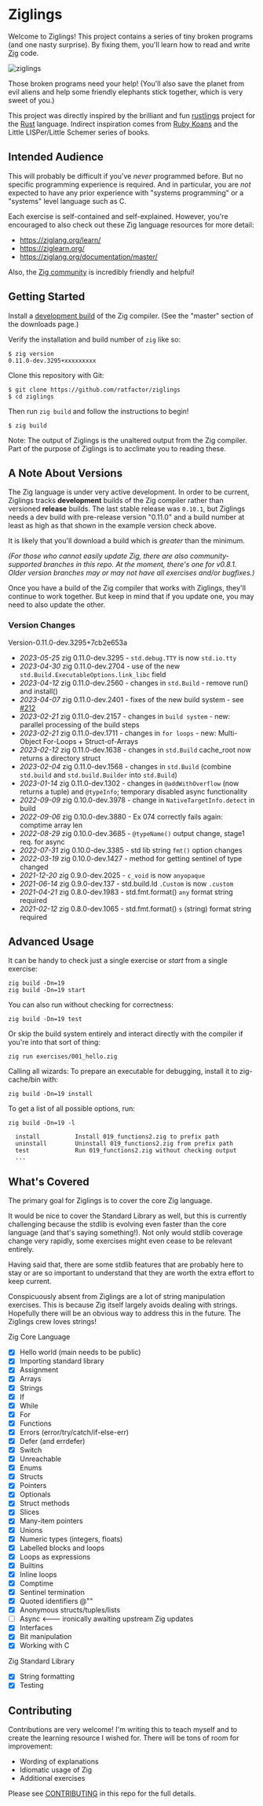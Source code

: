 # Ziglings

Welcome to Ziglings! This project contains a series of tiny
broken programs (and one nasty surprise).  By fixing them, you'll
learn how to read and write [Zig](https://ziglang.org/) code.

![ziglings](https://user-images.githubusercontent.com/1458409/109398392-c1069500-790a-11eb-8ed4-7d7d74d32666.jpg)

Those broken programs need your help! (You'll also save the
planet from evil aliens and help some friendly elephants stick
together, which is very sweet of you.)

This project was directly inspired by the brilliant and fun
[rustlings](https://github.com/rust-lang/rustlings)
project for the [Rust](https://www.rust-lang.org/) language.
Indirect inspiration comes from [Ruby Koans](http://rubykoans.com/)
and the Little LISPer/Little Schemer series of books.

## Intended Audience

This will probably be difficult if you've _never_ programmed
before.  But no specific programming experience is required. And
in particular, you are _not_ expected to have any prior
experience with "systems programming" or a "systems" level
language such as C.

Each exercise is self-contained and self-explained. However,
you're encouraged to also check out these Zig language resources
for more detail:

* https://ziglang.org/learn/
* https://ziglearn.org/
* https://ziglang.org/documentation/master/

Also, the [Zig community](https://github.com/ziglang/zig/wiki/Community)
is incredibly friendly and helpful!

## Getting Started

Install a [development build](https://ziglang.org/download/) of
the Zig compiler.  (See the "master" section of the downloads
page.)

Verify the installation and build number of `zig` like so:

```
$ zig version
0.11.0-dev.3295+xxxxxxxxx
```

Clone this repository with Git:

```
$ git clone https://github.com/ratfactor/ziglings
$ cd ziglings
```

Then run `zig build` and follow the instructions to begin!

```
$ zig build
```

Note: The output of Ziglings is the unaltered output from the Zig
compiler. Part of the purpose of Ziglings is to acclimate you to
reading these.

## A Note About Versions

The Zig language is under very active development. In order to be
current, Ziglings tracks **development** builds of the Zig
compiler rather than versioned **release** builds. The last
stable release was `0.10.1`, but Ziglings needs a dev build with
pre-release version "0.11.0" and a build number at least as high
as that shown in the example version check above.

It is likely that you'll download a build which is _greater_ than
the minimum.

_(For those who cannot easily update Zig, there are also
community-supported branches in this repo. At the moment, there's
one for v0.8.1. Older version branches may or may not have all
exercises and/or bugfixes.)_

Once you have a build of the Zig compiler that works with
Ziglings, they'll continue to work together. But keep in mind
that if you update one, you may need to also update the other.


### Version Changes

Version-0.11.0-dev.3295+7cb2e653a
* *2023-05-25* zig 0.11.0-dev.3295 - `std.debug.TTY` is now `std.io.tty`
* *2023-04-30* zig 0.11.0-dev.2704 - use of the new `std.Build.ExecutableOptions.link_libc` field
* *2023-04-12* zig 0.11.0-dev.2560 - changes in `std.Build` - remove run() and install()
* *2023-04-07* zig 0.11.0-dev.2401 - fixes of the new build system - see [#212](https://github.com/ratfactor/ziglings/pull/212)
* *2023-02-21* zig 0.11.0-dev.2157 - changes in `build system` - new: parallel processing of the build steps
* *2023-02-21* zig 0.11.0-dev.1711 - changes in `for loops` - new: Multi-Object For-Loops + Struct-of-Arrays
* *2023-02-12* zig 0.11.0-dev.1638 - changes in `std.Build` cache_root now returns a directory struct
* *2023-02-04* zig 0.11.0-dev.1568 - changes in `std.Build` (combine `std.build` and `std.build.Builder` into `std.Build`)
* *2023-01-14* zig 0.11.0-dev.1302 - changes in `@addWithOverflow` (now returns a tuple) and `@typeInfo`; temporary disabled async functionality
* *2022-09-09* zig 0.10.0-dev.3978 - change in `NativeTargetInfo.detect` in build
* *2022-09-06* zig 0.10.0-dev.3880 - Ex 074 correctly fails again: comptime array len
* *2022-08-29* zig 0.10.0-dev.3685 - `@typeName()` output change, stage1 req. for async
* *2022-07-31* zig 0.10.0-dev.3385 - std lib string `fmt()` option changes
* *2022-03-19* zig 0.10.0-dev.1427 - method for getting sentinel of type changed
* *2021-12-20* zig 0.9.0-dev.2025 - `c_void` is now `anyopaque`
* *2021-06-14* zig 0.9.0-dev.137  - std.build.Id `.Custom` is now `.custom`
* *2021-04-21* zig 0.8.0-dev.1983 - std.fmt.format() `any` format string required
* *2021-02-12* zig 0.8.0-dev.1065 - std.fmt.format() `s` (string) format string required

## Advanced Usage

It can be handy to check just a single exercise or _start_ from a
single exercise:

```
zig build -Dn=19
zig build -Dn=19 start
```

You can also run without checking for correctness:

```
zig build -Dn=19 test
```

Or skip the build system entirely and interact directly with the
compiler if you're into that sort of thing:

```
zig run exercises/001_hello.zig
```

Calling all wizards: To prepare an executable for debugging,
install it to zig-cache/bin with:

```
zig build -Dn=19 install
```

To get a list of all possible options, run:

```
zig build -Dn=19 -l

  install          Install 019_functions2.zig to prefix path
  uninstall        Uninstall 019_functions2.zig from prefix path
  test             Run 019_functions2.zig without checking output
  ...
```

## What's Covered

The primary goal for Ziglings is to cover the core Zig language.

It would be nice to cover the Standard Library as well, but this
is currently challenging because the stdlib is evolving even
faster than the core language (and that's saying something!).
Not only would stdlib coverage change very rapidly, some
exercises might even cease to be relevant entirely.

Having said that, there are some stdlib features that are
probably here to stay or are so important to understand that they
are worth the extra effort to keep current.

Conspicuously absent from Ziglings are a lot of string
manipulation exercises. This is because Zig itself largely avoids
dealing with strings. Hopefully there will be an obvious way to
address this in the future. The Ziglings crew loves strings!

Zig Core Language

* [x] Hello world (main needs to be public)
* [x] Importing standard library
* [x] Assignment
* [x] Arrays
* [x] Strings
* [x] If
* [x] While
* [x] For
* [x] Functions
* [x] Errors (error/try/catch/if-else-err)
* [x] Defer (and errdefer)
* [x] Switch
* [x] Unreachable
* [x] Enums
* [x] Structs
* [x] Pointers
* [x] Optionals
* [x] Struct methods
* [x] Slices
* [x] Many-item pointers
* [x] Unions
* [x] Numeric types (integers, floats)
* [x] Labelled blocks and loops
* [x] Loops as expressions
* [x] Builtins
* [x] Inline loops
* [x] Comptime
* [x] Sentinel termination
* [x] Quoted identifiers @""
* [x] Anonymous structs/tuples/lists
* [ ] Async <--- ironically awaiting upstream Zig updates
* [X] Interfaces
* [X] Bit manipulation
* [X] Working with C

Zig Standard Library

* [X] String formatting
* [X] Testing

## Contributing

Contributions are very welcome! I'm writing this to teach myself
and to create the learning resource I wished for. There will be
tons of room for improvement:

* Wording of explanations
* Idiomatic usage of Zig
* Additional exercises

Please see [CONTRIBUTING](https://github.com/ratfactor/ziglings/blob/main/CONTRIBUTING.md)
in this repo for the full details.
